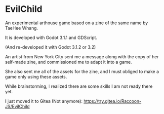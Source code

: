 # EvilChild
An experimental arthouse game based on a zine of the same name by TaeHee Whang.

It is developed with Godot 3.1.1 and GDScript.

(And re-developed it with Godot 3.1.2 or 3.2)

An artist from New York City sent me a message along with the copy of her self-made zine, and commissioned me to adapt it into a game.

She also sent me all of the assets for the zine, and I must obliged to make a game only using these assets.

While brainstorming, I realized there are some skills I am not ready there yet.

I just moved it to Gitea (Not anymore): 
https://try.gitea.io/Raccoon-JS/EvilChild
